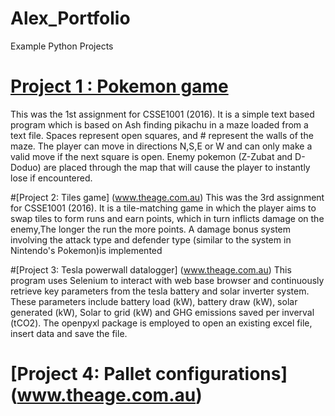 # Alex_Portfolio
Example Python Projects 

# [Project 1 : Pokemon game](www.theage.com.au)
This was the 1st assignment for CSSE1001 (2016). It is a simple text based program which is based on Ash finding pikachu in a maze loaded from a text file. Spaces represent open squares, and # represent the walls of the maze. The player can move in directions N,S,E or W and can only make a valid move if the next square is open. Enemy pokemon (Z-Zubat and D-Doduo) are placed through the map that will cause the player to instantly lose if encountered.

#[Project 2:  Tiles game] (www.theage.com.au)
This was the 3rd assignment for CSSE1001 (2016). It is a tile-matching game in which the player aims to swap tiles to form runs and earn points, which in turn inflicts damage on the enemy,The longer the run the more points. A damage bonus system involving the attack type and defender type (similar to the system in Nintendo's Pokemon)is implemented


#[Project 3:  Tesla powerwall datalogger] (www.theage.com.au)
This program uses Selenium to interact with web base browser and continuously retrieve key parameters from the tesla battery and solar inverter system. These parameters include battery load (kW), battery draw (kW), solar generated (kW), Solar to grid (kW) and GHG emissions saved per inverval (tCO2). The openpyxl package is employed to open an existing excel file, insert data and save the file.    

# [Project 4:  Pallet configurations] (www.theage.com.au)
